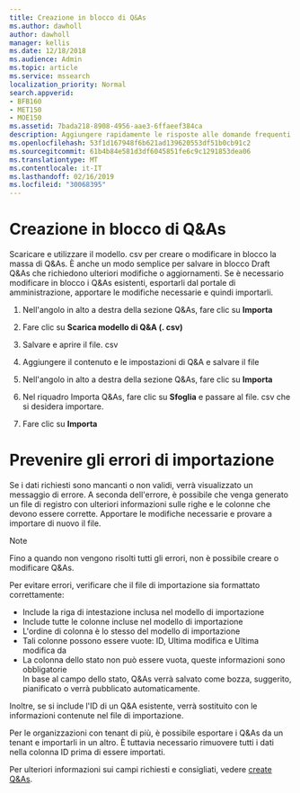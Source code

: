 ```yaml
---
title: Creazione in blocco di Q&As
ms.author: dawholl
author: dawholl
manager: kellis
ms.date: 12/18/2018
ms.audience: Admin
ms.topic: article
ms.service: mssearch
localization_priority: Normal
search.appverid:
- BFB160
- MET150
- MOE150
ms.assetid: 7bada218-8908-4956-aae3-6ffaeef384ca
description: Aggiungere rapidamente le risposte alle domande frequenti con gli strumenti di importazione nel portale di amministrazione di Microsoft Search
ms.openlocfilehash: 53f1d167948f6b621ad139620553df51b0cb91c2
ms.sourcegitcommit: 61b4b84e581d3df6045851fe6c9c1291853dea06
ms.translationtype: MT
ms.contentlocale: it-IT
ms.lasthandoff: 02/16/2019
ms.locfileid: "30068395"
---
```

# <a name="bulk-create-qas"></a>Creazione in blocco di Q&As

Scaricare e utilizzare il modello. csv per creare o modificare in blocco la massa di Q&As. È anche un modo semplice per salvare in blocco Draft Q&As che richiedono ulteriori modifiche o aggiornamenti. Se è necessario modificare in blocco i Q&As esistenti, esportarli dal portale di amministrazione, apportare le modifiche necessarie e quindi importarli.
  
1. Nell'angolo in alto a destra della sezione Q&As, fare clic su **Importa**
    
2. Fare clic su **Scarica modello di Q&A (. csv)**
    
3. Salvare e aprire il file. csv
    
4. Aggiungere il contenuto e le impostazioni di Q&A e salvare il file
    
5. Nell'angolo in alto a destra della sezione Q&As, fare clic su **Importa**
    
6. Nel riquadro Importa Q&As, fare clic su **Sfoglia** e passare al file. csv che si desidera importare. 
    
7. Fare clic su **Importa**

# <a name="prevent-import-errors"></a>Prevenire gli errori di importazione      
Se i dati richiesti sono mancanti o non validi, verrà visualizzato un messaggio di errore. A seconda dell'errore, è possibile che venga generato un file di registro con ulteriori informazioni sulle righe e le colonne che devono essere corrette. Apportare le modifiche necessarie e provare a importare di nuovo il file.

> [!NOTE]
> Fino a quando non vengono risolti tutti gli errori, non è possibile creare o modificare Q&As. 

Per evitare errori, verificare che il file di importazione sia formattato correttamente:
- Include la riga di intestazione inclusa nel modello di importazione
- Include tutte le colonne incluse nel modello di importazione
- L'ordine di colonna è lo stesso del modello di importazione
- Tali colonne possono essere vuote: ID, Ultima modifica e Ultima modifica da
- La colonna dello stato non può essere vuota, queste informazioni sono obbligatorie  
In base al campo dello stato, Q&As verrà salvato come bozza, suggerito, pianificato o verrà pubblicato automaticamente.

Inoltre, se si include l'ID di un Q&A esistente, verrà sostituito con le informazioni contenute nel file di importazione.

Per le organizzazioni con tenant di più, è possibile esportare i Q&As da un tenant e importarli in un altro. È tuttavia necessario rimuovere tutti i dati nella colonna ID prima di essere importati.

Per ulteriori informazioni sui campi richiesti e consigliati, vedere [create Q&As](create-qas.md).

  

